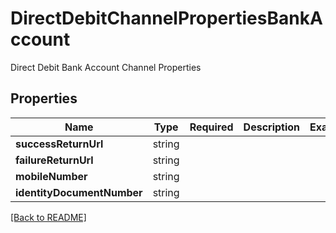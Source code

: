 # DirectDebitChannelPropertiesBankAccount

Direct Debit Bank Account Channel Properties

## Properties

| Name | Type | Required | Description | Examples |
|------------|:-------------:|:-------------:|-------------|:-------------:|
| **successReturnUrl** |string |  |  | | |
| **failureReturnUrl** |string |  |  | | |
| **mobileNumber** |string |  |  | | |
| **identityDocumentNumber** |string |  |  | | |



[[Back to README]](../../README.md)
